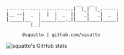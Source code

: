 ```
                          __   __         
.-----.-----.--.--.---.-.|  |_|  |_.-----.
|__ --|  _  |  |  |  _  ||   _|   _|  _  |
|_____|__   |_____|___._||____|____|_____|
         |__|                             

      @squatto | github.com/squatto
```

![squatto's GitHub stats](https://github-readme-stats.vercel.app/api?username=squatto&count_private=true&show_icons=true&theme=nord&custom_title=squatto%27s%20GitHub%20Stats)
